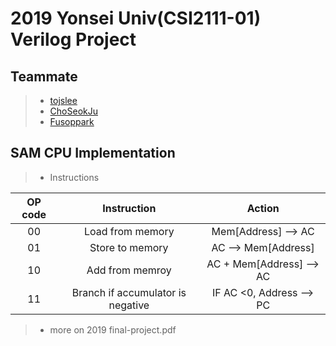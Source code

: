 # 2019 Yonsei Univ(CSI2111-01) Verilog Project
## Teammate
> * [tojslee](https://github.com/tojslee)
> * [ChoSeokJu](https://github.com/ChoSeokJu)
> * [Fusoppark](https://github.com/Fusoppark)

## SAM CPU Implementation
> * Instructions

  |OP code|Instruction|Action|
  |:-------:|:-----------:|:------:|
  |00|Load from memory|Mem[Address] --> AC|
  |01|Store to memory|AC --> Mem[Address]|
  |10|Add from memroy|AC + Mem[Address] --> AC|
  |11|Branch if accumulator is negative|IF AC <0, Address --> PC|
>* more on 2019 final-project.pdf
